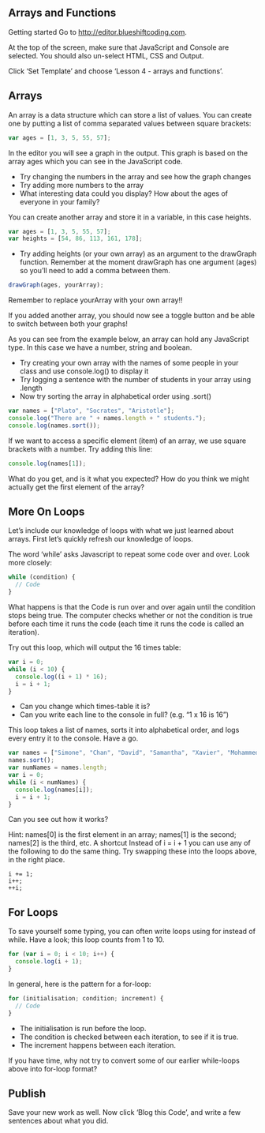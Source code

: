 ## Arrays and Functions

Getting started
Go to http://editor.blueshiftcoding.com.

At the top of the screen, make sure that JavaScript and Console are selected. You should also un-select HTML, CSS and Output.

Click ‘Set Template’ and choose ‘Lesson 4 - arrays and functions’.


## Arrays

An array is a data structure which can store a list of values. You can create one by putting a list of comma separated values between square brackets:

```js
var ages = [1, 3, 5, 55, 57];
```

In the editor you will see a graph in the output. This graph is based on the array ages which you can see in the JavaScript code. 

- Try changing the numbers in the array and see how the graph changes
- Try adding more numbers to the array
- What interesting data could you display? How about the ages of everyone in your family?

You can create another array and store it in a variable, in this case heights. 
```js
var ages = [1, 3, 5, 55, 57];
var heights = [54, 86, 113, 161, 178];
```
- Try adding heights (or your own array) as an argument to the drawGraph function. Remember at the moment drawGraph has one argument (ages) so you’ll need to add a comma between them.
```js
drawGraph(ages, yourArray);
```
Remember to replace yourArray with your own array!!

If you added another array, you should now see a toggle button and be able to switch between both your graphs!

As you can see from the example below, an array can hold any JavaScript type. In this case we have a number, string and boolean. 

- Try creating your own array with the names of some people in your class and use console.log() to display it 
- Try logging a sentence with the number of students in your array using .length 
- Now try sorting the array in alphabetical order using .sort() 

```js
var names = ["Plato", "Socrates", "Aristotle"];
console.log("There are " + names.length + " students.");
console.log(names.sort());
```
If we want to access a specific element (item) of an array, we use square brackets with a number. Try adding this line:
```js
console.log(names[1]);
```
What do you get, and is it what you expected? How do you think we might actually get the first element of the array?

## More On Loops

Let’s include our knowledge of loops with what we just learned about arrays. First let’s quickly refresh our knowledge of loops. 

The word ‘while’ asks Javascript to repeat some code over and over.  Look more closely:
```js
while (condition) {
  // Code
}
```

What happens is that the Code is run over and over again until the condition stops being true.  The computer checks whether or not the condition is true before each time it runs the code (each time it runs the code is called an iteration).

Try out this loop, which will output the 16 times table:
```js
var i = 0;
while (i < 10) {
  console.log((i + 1) * 16);
  i = i + 1;
}
```
- Can you change which times-table it is?
- Can you write each line to the console in full?  (e.g. “1 x 16 is 16”)


This loop takes a list of names, sorts it into alphabetical order, and logs every entry it to the console.  Have a go.
```js
var names = ["Simone", "Chan", "David", "Samantha", "Xavier", "Mohammed", "Suleiman", "Lily"];
names.sort();
var numNames = names.length;
var i = 0;
while (i < numNames) {
  console.log(names[i]);
  i = i + 1;
}
```
Can you see out how it works?

Hint: names[0] is the first element in an array; names[1] is the second; names[2] is the third, etc.
A shortcut
Instead of i = i + 1 you can use any of the following to do the same thing.  Try swapping these into the loops above, in the right place.
```
i += 1;
i++;
++i;
```
## For Loops

To save yourself some typing, you can often write loops using for instead of while.  Have a look; this loop counts from 1 to 10.
```js
for (var i = 0; i < 10; i++) {
  console.log(i + 1);
}
```
In general, here is the pattern for a for-loop:
```js
for (initialisation; condition; increment) {
  // Code
}
```
- The initialisation is run before the loop.
- The condition is checked between each iteration, to see if it is true.
- The increment happens between each iteration.

If you have time, why not try to convert some of our earlier while-loops above into for-loop format?
## Publish
Save your new work as well. Now click ‘Blog this Code’, and write a few sentences about what you did.
